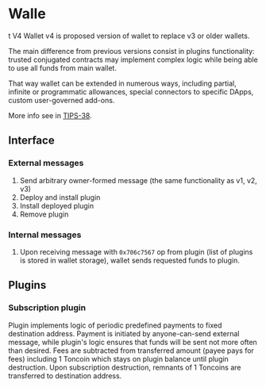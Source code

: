 # Walle




t V4
Wallet v4 is proposed version of wallet to replace v3 or older wallets.

The main difference from previous versions consist in plugins functionality:
trusted conjugated contracts may implement complex logic while being able to use all funds from main wallet.

That way wallet can be extended in numerous ways, including partial, infinite or programmatic allowances, special connectors to specific DApps, custom user-governed add-ons.

More info see in [TIPS-38](https://github.com/newton-blockchain/TIPs/issues/38).

## Interface
### External messages
1. Send arbitrary owner-formed message (the same functionality as v1, v2, v3)
2. Deploy and install plugin
3. Install deployed plugin
4. Remove plugin

### Internal messages
1. Upon receiving message with `0x706c7567` op from plugin (list of plugins is stored in wallet storage), wallet sends requested funds to plugin.

## Plugins
### Subscription plugin
Plugin implements logic of periodic predefined payments to fixed destination address. Payment is initiated by anyone-can-send external message,
 while plugin's logic ensures that funds will be sent not more often than desired. Fees are subtracted from transferred amount (payee pays for fees)
 including 1 Toncoin which stays on plugin balance until plugin destruction. Upon subscription destruction, remnants of 1 Toncoins are transferred to 
destination address.
